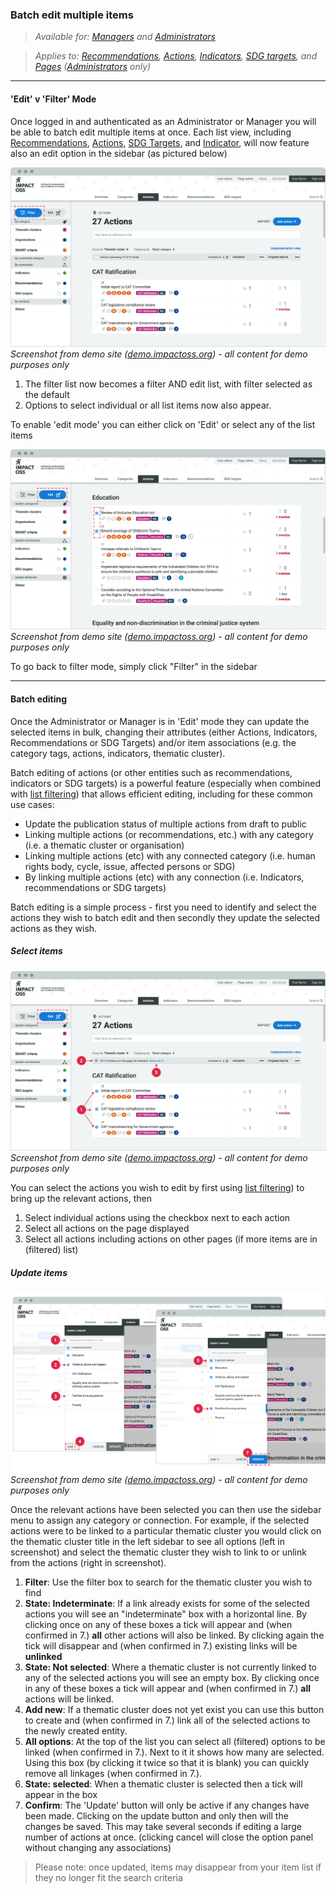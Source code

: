 ### Batch edit multiple items

> _Available for: [Managers](/managers/manager.md) and [Administrators](/admins/admin.md)_

> _Applies to: [Recommendations](/managers/recommendations), [Actions](/managers/actions), [Indicators](/managers/indicators), [SDG targets](/managers/sdg-targets), and [Pages](/admins/pages) ([Administrators](/admins/admin.md) only)_

---

#### 'Edit' v 'Filter' Mode

Once logged in and authenticated as an Administrator or Manager you will be able to batch edit multiple items at once. Each list view, including [Recommendations](/visitors/recommendations.md), [Actions](/visitors/actions.md), [SDG Targets](/visitors/sdg-targets.md), and [Indicator](/visitors/indicators.md), will now feature also an edit option in the sidebar (as pictured below)

![](/assets/m-action-list-2.png)
_Screenshot from demo site ([demo.impactoss.org](https://demo.impactoss.org)) - all content for demo purposes only_

1. The filter list now becomes a filter AND edit list, with filter selected as the default
2. Options to select individual or all list items now also appear.

To enable 'edit mode' you can either click on 'Edit' or select any of the list items

![](/assets/m-action-list-edit.png)
_Screenshot from demo site ([demo.impactoss.org](https://demo.impactoss.org)) - all content for demo purposes only_

To go back to filter mode, simply click "Filter" in the sidebar

---

#### Batch editing

Once the Administrator or Manager is in 'Edit' mode they can update the selected items in bulk, changing their attributes (either Actions, Indicators, Recommendations or SDG Targets) and/or item associations (e.g. the category tags, actions, indicators, thematic cluster).

Batch editing of actions (or other entities such as recommendations, indicators or SDG targets) is a powerful feature (especially when combined with [list filtering](/visitors/lists-filter.md)) that allows efficient editing, including for these common use cases:

* Update the publication status of multiple actions from draft to public
* Linking multiple actions (or recommendations, etc.) with any category (i.e. a thematic cluster or organisation)
* Linking multiple actions (etc) with any connected category (i.e. human rights body, cycle, issue, affected persons or SDG)
* By linking multiple actions (etc) with any connection (i.e. Indicators, recommendations or SDG targets)

Batch editing is a simple process - first you need to identify and select the actions they wish to batch edit and then secondly they update the selected actions as they wish.

##### Select items

![](/assets/m-action-list-edit-all.png)
_Screenshot from demo site ([demo.impactoss.org](https://demo.impactoss.org)) - all content for demo purposes only_

You can select the actions you wish to edit by first using [list filtering](/visitors/lists-filter.md)) to bring up the relevant actions, then
1. Select individual actions using the checkbox next to each action
2. Select all actions on the page displayed
3. Select all actions including actions on other pages (if more items are in (filtered) list)

##### Update items

![](/assets/m-action-list-edit-2.png)
_Screenshot from demo site ([demo.impactoss.org](https://demo.impactoss.org)) - all content for demo purposes only_

Once the relevant actions have been selected you can then use the sidebar menu to assign any category or connection. For example, if the selected actions were to be linked to a particular thematic cluster you would click on the thematic cluster title in the left sidebar to see all options (left in screenshot) and select the thematic cluster they wish to link to or unlink from the actions (right in screenshot).

1. **Filter**: Use the filter box to search for the thematic cluster you wish to find
2. **State: Indeterminate**: If a link already exists for some of the selected actions you will see an "indeterminate" box with a horizontal line. By clicking once on any of these boxes a tick will appear and (when confirmed in 7.) **all** other actions will also be linked. By clicking again the tick will disappear and (when confirmed in 7.) existing links will be **unlinked**
3. **State: Not selected**: Where a thematic cluster is not currently linked to any of the selected actions you will see an empty box. By clicking once in any of these boxes a tick will appear and (when confirmed in 7.) **all** actions will be linked.
4. **Add new**: If a thematic cluster does not yet exist you can use this button to create and (when confirmed in 7.) link all of the selected actions to the newly created entity.
5. **All options**: At the top of the list you can select all (filtered) options to be linked (when confirmed in 7.). Next to it it shows how many are selected. Using this box (by clicking it twice so that it is blank) you can quickly remove all linkages (when confirmed in 7.).
6. **State: selected**: When a thematic cluster is selected then a tick will appear in the box
7. **Confirm**: The 'Update' button will only be active if any changes have been made. Clicking on the update button and only then will the changes be saved. This may take several seconds if editing a large number of actions at once. (clicking cancel will close the option panel without changing any associations)

> Please note: once updated, items may disappear from your item list if they no longer fit the search criteria
